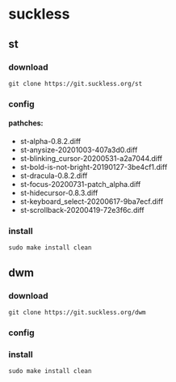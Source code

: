 # suckless

## st

### download

```
git clone https://git.suckless.org/st
```

### config

#### pathches:

* st-alpha-0.8.2.diff
* st-anysize-20201003-407a3d0.diff
* st-blinking_cursor-20200531-a2a7044.diff
* st-bold-is-not-bright-20190127-3be4cf1.diff
*  st-dracula-0.8.2.diff
* st-focus-20200731-patch_alpha.diff
* st-hidecursor-0.8.3.diff
* st-keyboard_select-20200617-9ba7ecf.diff
* st-scrollback-20200419-72e3f6c.diff

### install

```
sudo make install clean
```



## dwm

### download

```
git clone https://git.suckless.org/dwm
```

### config



### install

```
sudo make install clean
```

